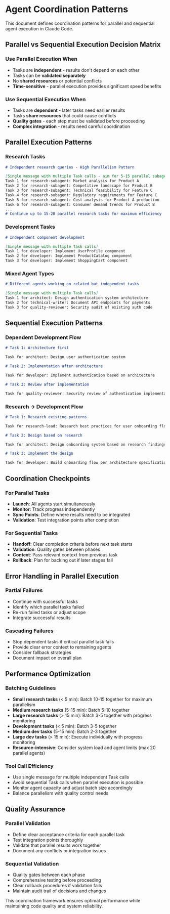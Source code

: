 # Agent Coordination Patterns

This document defines coordination patterns for parallel and sequential agent execution in Claude Code.

## Parallel vs Sequential Execution Decision Matrix

### Use Parallel Execution When

- Tasks are **independent** - results don't depend on each other
- Tasks can be **validated separately**
- No **shared resources** or potential conflicts
- **Time-sensitive** - parallel execution provides significant speed benefits

### Use Sequential Execution When

- Tasks are **dependent** - later tasks need earlier results
- Tasks **share resources** that could cause conflicts
- **Quality gates** - each step must be validated before proceeding
- **Complex integration** - results need careful coordination

## Parallel Execution Patterns

### Research Tasks

```md
# Independent research queries - High Parallelism Pattern

[Single message with multiple Task calls - aim for 5-15 parallel subagents]
Task 1 for research-subagent: Market analysis for Product A
Task 2 for research-subagent: Competitive landscape for Product B
Task 3 for research-subagent: Technical feasibility for Feature C
Task 4 for research-subagent: Regulatory requirements for Feature C
Task 5 for research-subagent: Cost analysis for Product A production
Task 6 for research-subagent: Consumer demand trends for Product B
...
# Continue up to 15-20 parallel research tasks for maximum efficiency
```

### Development Tasks

```md
# Independent component development

[Single message with multiple Task calls]
Task 1 for developer: Implement UserProfile component
Task 2 for developer: Implement ProductCatalog component
Task 3 for developer: Implement ShoppingCart component
```

### Mixed Agent Types

```md
# Different agents working on related but independent tasks

[Single message with multiple Task calls]
Task 1 for architect: Design authentication system architecture
Task 2 for technical-writer: Document API endpoints for payments
Task 3 for quality-reviewer: Security audit of existing auth code
```

## Sequential Execution Patterns

### Dependent Development Flow

```md
# Task 1: Architecture first

Task for architect: Design user authentication system

# Task 2: Implementation after architecture

Task for developer: Implement authentication based on architecture

# Task 3: Review after implementation

Task for quality-reviewer: Security review of authentication implementation
```

### Research → Development Flow

```md
# Task 1: Research existing patterns

Task for research-lead: Research best practices for user onboarding flows

# Task 2: Design based on research

Task for architect: Design onboarding system based on research findings

# Task 3: Implement the design

Task for developer: Build onboarding flow per architecture specifications
```

## Coordination Checkpoints

### For Parallel Tasks

- **Launch**: All agents start simultaneously
- **Monitor**: Track progress independently
- **Sync Points**: Define where results need to be integrated
- **Validation**: Test integration points after completion

### For Sequential Tasks

- **Handoff**: Clear completion criteria before next task starts
- **Validation**: Quality gates between phases
- **Context**: Pass relevant context from previous task
- **Rollback**: Plan for backing out if later stages fail

## Error Handling in Parallel Execution

### Partial Failures

- Continue with successful tasks
- Identify which parallel tasks failed
- Re-run failed tasks or adjust scope
- Integrate successful results

### Cascading Failures

- Stop dependent tasks if critical parallel task fails
- Provide clear error context to remaining agents
- Consider fallback strategies
- Document impact on overall plan

## Performance Optimization

### Batching Guidelines

- **Small research tasks** (< 5 min): Batch 10-15 together for maximum parallelism
- **Medium research tasks** (5-15 min): Batch 5-10 together
- **Large research tasks** (> 15 min): Batch 3-5 together with progress monitoring
- **Development tasks** (< 5 min): Batch 3-5 together
- **Medium dev tasks** (5-15 min): Batch 2-3 together
- **Large dev tasks** (> 15 min): Execute individually with progress monitoring
- **Resource-intensive**: Consider system load and agent limits (max 20 parallel agents)

### Tool Call Efficiency

- Use single message for multiple independent Task calls
- Avoid sequential Task calls when parallel execution is possible
- Monitor agent capacity and adjust batch size accordingly
- Balance parallelism with quality control needs

## Quality Assurance

### Parallel Validation

- Define clear acceptance criteria for each parallel task
- Test integration points thoroughly
- Validate that parallel results work together
- Document any conflicts or integration issues

### Sequential Validation

- Quality gates between each phase
- Comprehensive testing before proceeding
- Clear rollback procedures if validation fails
- Maintain audit trail of decisions and changes

This coordination framework ensures optimal performance while maintaining code quality and system reliability.
